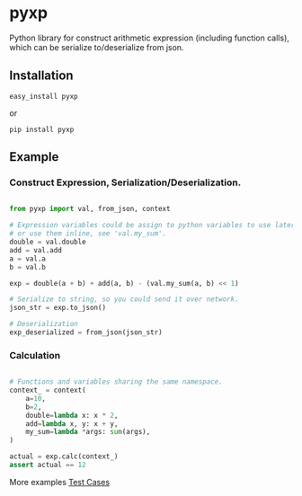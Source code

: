 # pyxp
Python library for construct arithmetic expression (including function calls),
which can be serialize to/deserialize from json.


## Installation

    easy_install pyxp
    
or

    pip install pyxp

## Example

### Construct Expression, Serialization/Deserialization.
```python

from pyxp import val, from_json, context

# Expression variables could be assign to python variables to use later,
# or use them inline, see 'val.my_sum'.
double = val.double
add = val.add
a = val.a
b = val.b

exp = double(a + b) + add(a, b) - (val.my_sum(a, b) << 1)

# Serialize to string, so you could send it over network. 
json_str = exp.to_json()

# Deserialization
exp_deserialized = from_json(json_str)
```

### Calculation

```python

# Functions and variables sharing the same namespace.
context_ = context(
    a=10,
    b=2,
    double=lambda x: x * 2,
    add=lambda x, y: x + y,
    my_sum=lambda *args: sum(args),
)

actual = exp.calc(context_)
assert actual == 12


```

More examples
[Test Cases](tests/exps.py)
